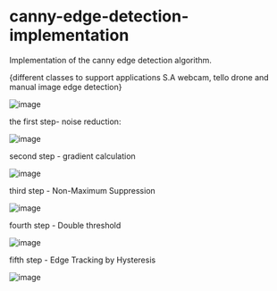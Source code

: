 # canny-edge-detection-implementation

Implementation of the canny edge detection algorithm.

{different classes to support applications S.A webcam, tello drone and manual image edge detection}


![image](https://user-images.githubusercontent.com/60778119/150652706-af7bc78a-247d-4438-983b-5230b410d66a.png)



the first step- noise reduction:

![image](https://user-images.githubusercontent.com/60778119/150652776-15290b96-227f-45c3-a9e6-9b86b2a05828.png)


second step - gradient calculation

![image](https://user-images.githubusercontent.com/60778119/150652794-8deb60d4-b472-46a3-8a65-16d8408f9f2a.png)



third step - Non-Maximum Suppression

![image](https://user-images.githubusercontent.com/60778119/150652811-16506589-455f-42db-a5c4-314f9f12c0f2.png)


fourth step - Double threshold

![image](https://user-images.githubusercontent.com/60778119/150652842-8beabae2-f9ae-44de-8600-d93db11b2730.png)


fifth step - Edge Tracking by Hysteresis

![image](https://user-images.githubusercontent.com/60778119/150652862-5560e84b-f8d7-471d-a664-fd5f5cdcca87.png)
